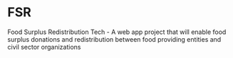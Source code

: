 # FSR
Food Surplus Redistribution Tech - A web app project that will enable food surplus donations and redistribution between food providing entities and civil sector organizations
